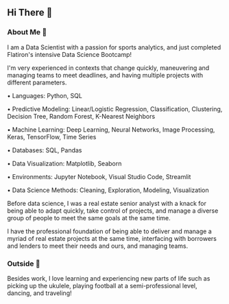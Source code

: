 ## Hi There :wave:

### About Me :man_dancing:
I am a Data Scientist with a passion for sports analytics, and just completed Flatiron's intensive Data Science Bootcamp!

I'm very experienced in contexts that change quickly, maneuvering and managing teams to meet deadlines, and having multiple projects with different parameters.

• Languages: Python, SQL

• Predictive Modeling: Linear/Logistic Regression, Classification, Clustering, Decision Tree, Random Forest, K-Nearest Neighbors

• Machine Learning: Deep Learning, Neural Networks, Image Processing, Keras, TensorFlow, Time Series

• Databases: SQL, Pandas

• Data Visualization: Matplotlib, Seaborn

• Environments: Jupyter Notebook, Visual Studio Code, Streamlit

• Data Science Methods: Cleaning, Exploration, Modeling, Visualization


Before data science, I was a real estate senior analyst with a knack for being able to adapt quickly, take control of projects, and manage a diverse group of people to meet the same goals at the same time. 

I have the professional foundation of being able to deliver and manage a myriad of real estate projects at the same time, interfacing with borrowers and lenders to meet their needs and ours, and managing teams.

### Outside :palm_tree:
Besides work, I love learning and experiencing new parts of life such as picking up the ukulele, playing football at a semi-professional level, dancing, and traveling!

<!--
**vladiseki/vladiseki** is a ✨ _special_ ✨ repository because its `README.md` (this file) appears on your GitHub profile.

Here are some ideas to get you started:

- 🔭 I’m currently working on ...
- 🌱 I’m currently learning ...
- 👯 I’m looking to collaborate on ...
- 🤔 I’m looking for help with ...
- 💬 Ask me about ...
- 📫 How to reach me: ...
- 😄 Pronouns: ...
- ⚡ Fun fact: ...
-->
